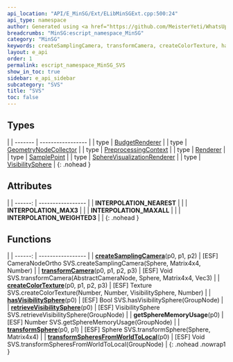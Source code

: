 ```yaml
---
api_location: "API/E_MinSG/Ext/ELibMinSGExt.cpp:500:24"
api_type: namespace
author: Generated using <a href="https://github.com/MeisterYeti/WhatsUpDoc">WhatsUpDoc</a>
breadcrumbs: "MinSG:escript_namespace_MinSG"
category: "MinSG"
keywords: createSamplingCamera, transformCamera, createColorTexture, hasVisibilitySphere, retrieveVisibilitySphere, getSphereMemoryUsage, transformSphere, transformSpheresFromWorldToLocal, INTERPOLATION_NEAREST, INTERPOLATION_MAX3, INTERPOLATION_MAXALL, INTERPOLATION_WEIGHTED3
layout: e_api
order: 1
permalink: escript_namespace_MinSG_SVS
show_in_toc: true
sidebar: e_api_sidebar
subcategory: "SVS"
title: "SVS"
toc: false
---
```


## Types

|
| ------- | ----------------- |
| type | [BudgetRenderer](escript_type_MinSG_SVS_BudgetRenderer) |
| type | [GeometryNodeCollector](escript_type_MinSG_SVS_GeometryNodeCollector) |
| type | [PreprocessingContext](escript_type_MinSG_SVS_PreprocessingContext) |
| type | [Renderer](escript_type_MinSG_SVS_Renderer) |
| type | [SamplePoint](escript_type_MinSG_SVS_SamplePoint) |
| type | [SphereVisualizationRenderer](escript_type_MinSG_SVS_SphereVisualizationRenderer) |
| type | [VisibilitySphere](escript_type_MinSG_SVS_VisibilitySphere) |
{: .nohead }

## Attributes

|
| ------: | ----------------- |
| **INTERPOLATION_NEAREST** | |
| **INTERPOLATION_MAX3** | |
| **INTERPOLATION_MAXALL** | |
| **INTERPOLATION_WEIGHTED3** | |
{: .nohead }
## Functions

|
| ------: | ----------------- |
| **[createSamplingCamera](namespaceMinSG_1_1SVS#namespaceMinSG_1_1SVS_1a981aeb8142fc143de9fc9d46bf1fa81e)**(p0, p1, p2) | [ESF] CameraNodeOrtho SVS.createSamplingCamera(Sphere, Matrix4x4, Number) |
| **[transformCamera](namespaceMinSG_1_1SVS#namespaceMinSG_1_1SVS_1a838f2dc094a0afb62317f216a56a8060)**(p0, p1, p2, p3) | [ESF] Void SVS.transformCamera(AbstractCameraNode, Sphere, Matrix4x4, Vec3) |
| **[createColorTexture](namespaceMinSG_1_1SVS#namespaceMinSG_1_1SVS_1a0e7f6a052c7cdaf2c3f5b4fab08836ec)**(p0, p1, p2, p3) | [ESF] Texture SVS.createColorTexture(Number, Number, VisibilitySphere, Number) |
| **[hasVisibilitySphere](namespaceMinSG_1_1SVS#namespaceMinSG_1_1SVS_1a73ac8673e37748252cd9957d288de031)**(p0) | [ESF] Bool SVS.hasVisibilitySphere(GroupNode) |
| **[retrieveVisibilitySphere](namespaceMinSG_1_1SVS#namespaceMinSG_1_1SVS_1a1d5c7ba2f6c1234b0000d42dcb9b063e)**(p0) | [ESF] VisibilitySphere SVS.retrieveVisibilitySphere(GroupNode) |
| **getSphereMemoryUsage**(p0) | [ESF] Number SVS.getSphereMemoryUsage(GroupNode) |
| **[transformSphere](namespaceMinSG_1_1SVS#namespaceMinSG_1_1SVS_1a4c7da45f2cf4247ff315bc5e6ff7832e)**(p0, p1) | [ESF] Sphere SVS.transformSphere(Sphere, Matrix4x4) |
| **[transformSpheresFromWorldToLocal](namespaceMinSG_1_1SVS#namespaceMinSG_1_1SVS_1ae40287a5ba8192375ef6fbd973fd9fd4)**(p0) | [ESF] Void SVS.transformSpheresFromWorldToLocal(GroupNode) |
{: .nohead .nowrap1 }
